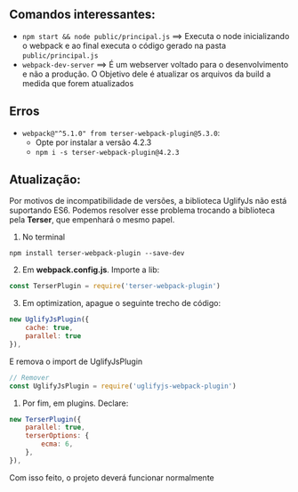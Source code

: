 ## Comandos interessantes:

- `npm start && node public/principal.js` ==> Executa o node inicializando o webpack e ao final executa o código gerado na pasta `public/principal.js`
- `webpack-dev-server` ==> É um webserver voltado para o desenvolvimento e não a produção. O Objetivo dele é atualizar os arquivos da build a medida que forem atualizados

## Erros
- `webpack@"^5.1.0" from terser-webpack-plugin@5.3.0`:
  - Opte por instalar a versão 4.2.3
  - `npm i -s terser-webpack-plugin@4.2.3`

## Atualização:

Por motivos de incompatibilidade de versões, a biblioteca UglifyJs não está suportando ES6. Podemos resolver esse problema trocando a biblioteca pela **Terser**, que empenhará o mesmo papel.

1. No terminal
   
`npm install terser-webpack-plugin --save-dev`

2. Em **webpack.config.js**. Importe a lib:

```Javascript
const TerserPlugin = require('terser-webpack-plugin')
```
3. Em optimization, apague o seguinte trecho de código:

```Javascript
new UglifyJsPlugin({
    cache: true,
    parallel: true
}),
```

E remova o import de UglifyJsPlugin

```Javascript
// Remover
const UglifyJsPlugin = require('uglifyjs-webpack-plugin')
```

1. Por fim, em plugins. Declare:

```Javascript
new TerserPlugin({
    parallel: true,
    terserOptions: {
        ecma: 6,
    },
}),
```

Com isso feito, o projeto deverá funcionar normalmente